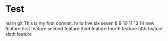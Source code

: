 # Test
learn git
This is my first commit.
hrllo
five
six
seven
8
9
10
11
13
14
new feature
first feature
second feature
third feature
fourth feature
fifth feature
sixth feature
